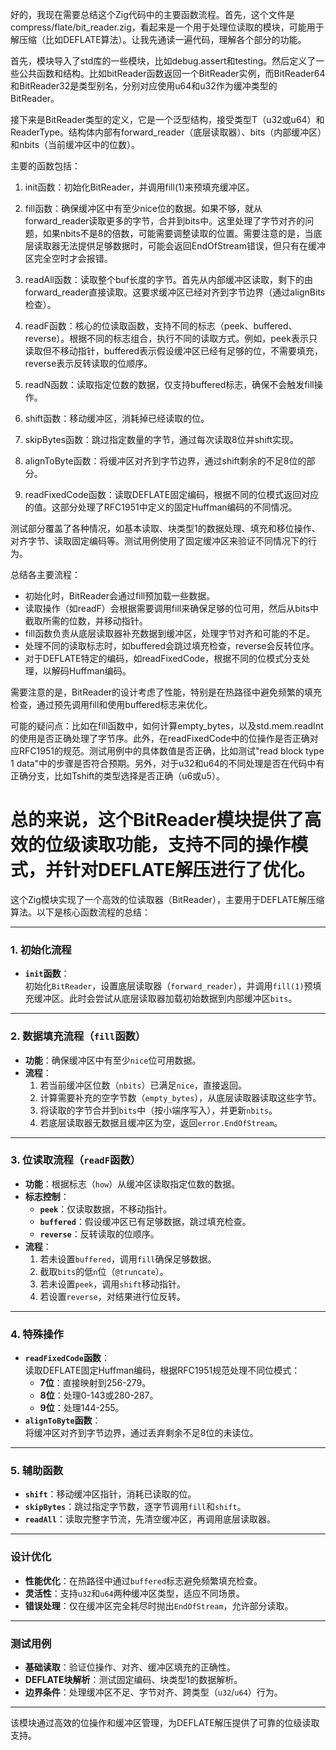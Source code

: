 好的，我现在需要总结这个Zig代码中的主要函数流程。首先，这个文件是compress/flate/bit_reader.zig，看起来是一个用于处理位读取的模块，可能用于解压缩（比如DEFLATE算法）。让我先通读一遍代码，理解各个部分的功能。

首先，模块导入了std库的一些模块，比如debug.assert和testing。然后定义了一些公共函数和结构。比如bitReader函数返回一个BitReader实例，而BitReader64和BitReader32是类型别名，分别对应使用u64和u32作为缓冲类型的BitReader。

接下来是BitReader类型的定义，它是一个泛型结构，接受类型T（u32或u64）和ReaderType。结构体内部有forward_reader（底层读取器）、bits（内部缓冲区）和nbits（当前缓冲区中的位数）。

主要的函数包括：

1. init函数：初始化BitReader，并调用fill(1)来预填充缓冲区。

2. fill函数：确保缓冲区中有至少nice位的数据。如果不够，就从forward_reader读取更多的字节，合并到bits中。这里处理了字节对齐的问题，如果nbits不是8的倍数，可能需要调整读取的位置。需要注意的是，当底层读取器无法提供足够数据时，可能会返回EndOfStream错误，但只有在缓冲区完全空时才会报错。

3. readAll函数：读取整个buf长度的字节。首先从内部缓冲区读取，剩下的由forward_reader直接读取。这要求缓冲区已经对齐到字节边界（通过alignBits检查）。

4. readF函数：核心的位读取函数，支持不同的标志（peek、buffered、reverse）。根据不同的标志组合，执行不同的读取方式。例如，peek表示只读取但不移动指针，buffered表示假设缓冲区已经有足够的位，不需要填充，reverse表示反转读取的位顺序。

5. readN函数：读取指定位数的数据，仅支持buffered标志，确保不会触发fill操作。

6. shift函数：移动缓冲区，消耗掉已经读取的位。

7. skipBytes函数：跳过指定数量的字节，通过每次读取8位并shift实现。

8. alignToByte函数：将缓冲区对齐到字节边界，通过shift剩余的不足8位的部分。

9. readFixedCode函数：读取DEFLATE固定编码，根据不同的位模式返回对应的值。这部分处理了RFC1951中定义的固定Huffman编码的不同情况。

测试部分覆盖了各种情况，如基本读取、块类型1的数据处理、填充和移位操作、对齐字节、读取固定编码等。测试用例使用了固定缓冲区来验证不同情况下的行为。

总结各主要流程：

- 初始化时，BitReader会通过fill预加载一些数据。
- 读取操作（如readF）会根据需要调用fill来确保足够的位可用，然后从bits中截取所需的位数，并移动指针。
- fill函数负责从底层读取器补充数据到缓冲区，处理字节对齐和可能的不足。
- 处理不同的读取标志时，如buffered会跳过填充检查，reverse会反转位序。
- 对于DEFLATE特定的编码，如readFixedCode，根据不同的位模式分支处理，以解码Huffman编码。

需要注意的是，BitReader的设计考虑了性能，特别是在热路径中避免频繁的填充检查，通过预先调用fill和使用buffered标志来优化。

可能的疑问点：比如在fill函数中，如何计算empty_bytes，以及std.mem.readInt的使用是否正确处理了字节序。此外，在readFixedCode中的位操作是否正确对应RFC1951的规范。测试用例中的具体数值是否正确，比如测试"read block type 1 data"中的步骤是否符合预期。另外，对于u32和u64的不同处理是否在代码中有正确分支，比如Tshift的类型选择是否正确（u6或u5）。

总的来说，这个BitReader模块提供了高效的位级读取功能，支持不同的操作模式，并针对DEFLATE解压进行了优化。
================================================
这个Zig模块实现了一个高效的位读取器（BitReader），主要用于DEFLATE解压缩算法。以下是核心函数流程的总结：

---

### **1. 初始化流程**
- **`init`函数**：  
  初始化`BitReader`，设置底层读取器（`forward_reader`），并调用`fill(1)`预填充缓冲区。此时会尝试从底层读取器加载初始数据到内部缓冲区`bits`。

---

### **2. 数据填充流程（`fill`函数）**
- **功能**：确保缓冲区中有至少`nice`位可用数据。
- **流程**：
  1. 若当前缓冲区位数（`nbits`）已满足`nice`，直接返回。
  2. 计算需要补充的空字节数（`empty_bytes`），从底层读取器读取这些字节。
  3. 将读取的字节合并到`bits`中（按小端序写入），并更新`nbits`。
  4. 若底层读取器无数据且缓冲区为空，返回`error.EndOfStream`。

---

### **3. 位读取流程（`readF`函数）**
- **功能**：根据标志（`how`）从缓冲区读取指定位数的数据。
- **标志控制**：
  - **`peek`**：仅读取数据，不移动指针。
  - **`buffered`**：假设缓冲区已有足够数据，跳过填充检查。
  - **`reverse`**：反转读取的位顺序。
- **流程**：
  1. 若未设置`buffered`，调用`fill`确保足够数据。
  2. 截取`bits`的低`n`位（`@truncate`）。
  3. 若未设置`peek`，调用`shift`移动指针。
  4. 若设置`reverse`，对结果进行位反转。

---

### **4. 特殊操作**
- **`readFixedCode`函数**：  
  读取DEFLATE固定Huffman编码，根据RFC1951规范处理不同位模式：
  - **7位**：直接映射到256-279。
  - **8位**：处理0-143或280-287。
  - **9位**：处理144-255。
- **`alignToByte`函数**：  
  将缓冲区对齐到字节边界，通过丢弃剩余不足8位的未读位。

---

### **5. 辅助函数**
- **`shift`**：移动缓冲区指针，消耗已读取的位。
- **`skipBytes`**：跳过指定字节数，逐字节调用`fill`和`shift`。
- **`readAll`**：读取完整字节流，先清空缓冲区，再调用底层读取器。

---

### **设计优化**
- **性能优化**：在热路径中通过`buffered`标志避免频繁填充检查。
- **灵活性**：支持`u32`和`u64`两种缓冲区类型，适应不同场景。
- **错误处理**：仅在缓冲区完全耗尽时抛出`EndOfStream`，允许部分读取。

---

### **测试用例**
- **基础读取**：验证位操作、对齐、缓冲区填充的正确性。
- **DEFLATE块解析**：测试固定编码、块类型1的数据解析。
- **边界条件**：处理缓冲区不足、字节对齐、跨类型（`u32`/`u64`）行为。

---

该模块通过高效的位操作和缓冲区管理，为DEFLATE解压提供了可靠的位级读取支持。